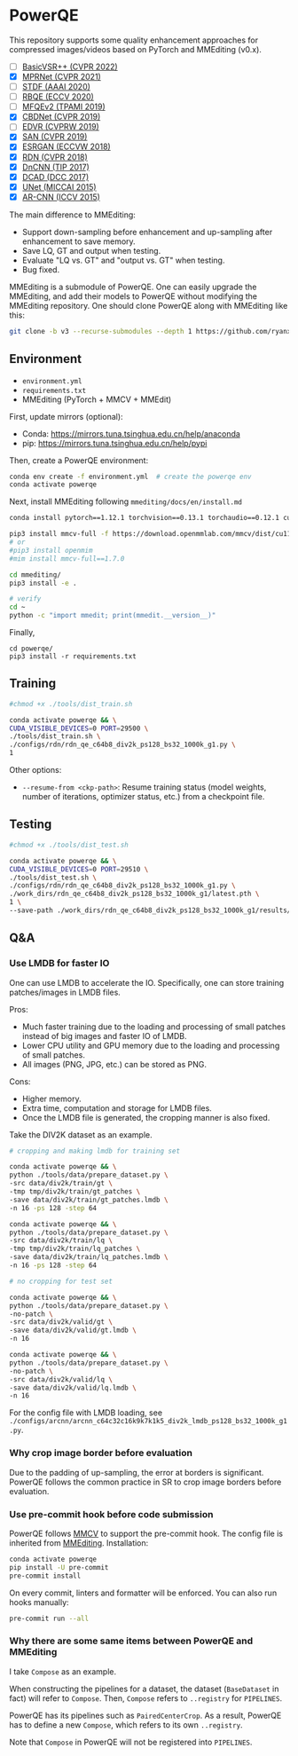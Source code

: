 # PowerQE

This repository supports some quality enhancement approaches for compressed images/videos based on PyTorch and MMEditing (v0.x).

- [ ] [BasicVSR++ (CVPR 2022)](https://arxiv.org/abs/2104.13371)
- [x] [MPRNet (CVPR 2021)](https://github.com/swz30/MPRNet)
- [ ] [STDF (AAAI 2020)](https://github.com/ryanxingql/stdf-pytorch)
- [ ] [RBQE (ECCV 2020)](https://arxiv.org/abs/2006.16581)
- [ ] [MFQEv2 (TPAMI 2019)](https://github.com/ryanxingql/mfqev2.0)
- [x] [CBDNet (CVPR 2019)](https://arxiv.org/abs/1807.04686)
- [ ] [EDVR (CVPRW 2019)](https://arxiv.org/abs/1905.02716)
- [x] [SAN (CVPR 2019)](https://github.com/daitao/SAN)
- [x] [ESRGAN (ECCVW 2018)](https://arxiv.org/abs/1809.00219)
- [x] [RDN (CVPR 2018)](https://arxiv.org/abs/1802.08797)
- [x] [DnCNN (TIP 2017)](https://arxiv.org/abs/1608.03981)
- [x] [DCAD (DCC 2017)](https://ieeexplore.ieee.org/abstract/document/7923714)
- [x] [UNet (MICCAI 2015)](https://arxiv.org/abs/1505.04597)
- [x] [AR-CNN (ICCV 2015)](https://arxiv.org/abs/1504.06993)

The main difference to MMEditing:

- Support down-sampling before enhancement and up-sampling after enhancement to save memory.
- Save LQ, GT and output when testing.
- Evaluate "LQ vs. GT" and "output vs. GT" when testing.
- Bug fixed.

MMEditing is a submodule of PowerQE. One can easily upgrade the MMEditing, and add their models to PowerQE without modifying the MMEditing repository. One should clone PowerQE along with MMEditing like this:

```bash
git clone -b v3 --recurse-submodules --depth 1 https://github.com/ryanxingql/powerqe.git
```

## Environment

- `environment.yml`
- `requirements.txt`
- MMEditing (PyTorch + MMCV + MMEdit)

First, update mirrors (optional):

- Conda: https://mirrors.tuna.tsinghua.edu.cn/help/anaconda
- pip: https://mirrors.tuna.tsinghua.edu.cn/help/pypi

Then, create a PowerQE environment:

```bash
conda env create -f environment.yml  # create the powerqe env
conda activate powerqe
```

Next, install MMEditing following `mmediting/docs/en/install.md`

```bash
conda install pytorch==1.12.1 torchvision==0.13.1 torchaudio==0.12.1 cudatoolkit=11.3 -c pytorch

pip3 install mmcv-full -f https://download.openmmlab.com/mmcv/dist/cu113/torch1.12/index.html
# or
#pip3 install openmim
#mim install mmcv-full==1.7.0

cd mmediting/
pip3 install -e .

# verify
cd ~
python -c "import mmedit; print(mmedit.__version__)"
```

Finally,

```
cd powerqe/
pip3 install -r requirements.txt
```

## Training

```bash
#chmod +x ./tools/dist_train.sh

conda activate powerqe && \
CUDA_VISIBLE_DEVICES=0 PORT=29500 \
./tools/dist_train.sh \
./configs/rdn/rdn_qe_c64b8_div2k_ps128_bs32_1000k_g1.py \
1
```

Other options:

- `--resume-from <ckp-path>`: Resume training status (model weights, number of iterations, optimizer status, etc.) from a checkpoint file.

## Testing

```bash
#chmod +x ./tools/dist_test.sh

conda activate powerqe && \
CUDA_VISIBLE_DEVICES=0 PORT=29510 \
./tools/dist_test.sh \
./configs/rdn/rdn_qe_c64b8_div2k_ps128_bs32_1000k_g1.py \
./work_dirs/rdn_qe_c64b8_div2k_ps128_bs32_1000k_g1/latest.pth \
1 \
--save-path ./work_dirs/rdn_qe_c64b8_div2k_ps128_bs32_1000k_g1/results/
```

## Q&A

### Use LMDB for faster IO

One can use LMDB to accelerate the IO. Specifically, one can store training patches/images in LMDB files.

Pros:

- Much faster training due to the loading and processing of small patches instead of big images and faster IO of LMDB.
- Lower CPU utility and GPU memory due to the loading and processing of small patches.
- All images (PNG, JPG, etc.) can be stored as PNG.

Cons:

- Higher memory.
- Extra time, computation and storage for LMDB files.
- Once the LMDB file is generated, the cropping manner is also fixed.

Take the DIV2K dataset as an example.

```bash
# cropping and making lmdb for training set

conda activate powerqe && \
python ./tools/data/prepare_dataset.py \
-src data/div2k/train/gt \
-tmp tmp/div2k/train/gt_patches \
-save data/div2k/train/gt_patches.lmdb \
-n 16 -ps 128 -step 64

conda activate powerqe && \
python ./tools/data/prepare_dataset.py \
-src data/div2k/train/lq \
-tmp tmp/div2k/train/lq_patches \
-save data/div2k/train/lq_patches.lmdb \
-n 16 -ps 128 -step 64

# no cropping for test set

conda activate powerqe && \
python ./tools/data/prepare_dataset.py \
-no-patch \
-src data/div2k/valid/gt \
-save data/div2k/valid/gt.lmdb \
-n 16

conda activate powerqe && \
python ./tools/data/prepare_dataset.py \
-no-patch \
-src data/div2k/valid/lq \
-save data/div2k/valid/lq.lmdb \
-n 16
```

For the config file with LMDB loading, see `./configs/arcnn/arcnn_c64c32c16k9k7k1k5_div2k_lmdb_ps128_bs32_1000k_g1.py`.

### Why crop image border before evaluation

Due to the padding of up-sampling, the error at borders is significant. PowerQE follows the common practice in SR to crop image borders before evaluation.

### Use pre-commit hook before code submission

PowerQE follows [MMCV](https://github.com/open-mmlab/mmcv/blob/master/CONTRIBUTING.md) to support the pre-commit hook. The config file is inherited from [MMEditing](https://github.com/ryanxingql/mmediting/blob/master/.pre-commit-config.yaml). Installation:

```bash
conda activate powerqe
pip install -U pre-commit
pre-commit install
```

On every commit, linters and formatter will be enforced. You can also run hooks manually:

```bash
pre-commit run --all
```

### Why there are some same items between PowerQE and MMEditing

I take `Compose` as an example.

When constructing the pipelines for a dataset, the dataset (`BaseDataset` in fact) will refer to `Compose`. Then, `Compose` refers to `..registry` for `PIPELINES`.

PowerQE has its pipelines such as `PairedCenterCrop`. As a result, PowerQE has to define a new `Compose`, which refers to its own `..registry`.

Note that `Compose` in PowerQE will not be registered into `PIPELINES`.
